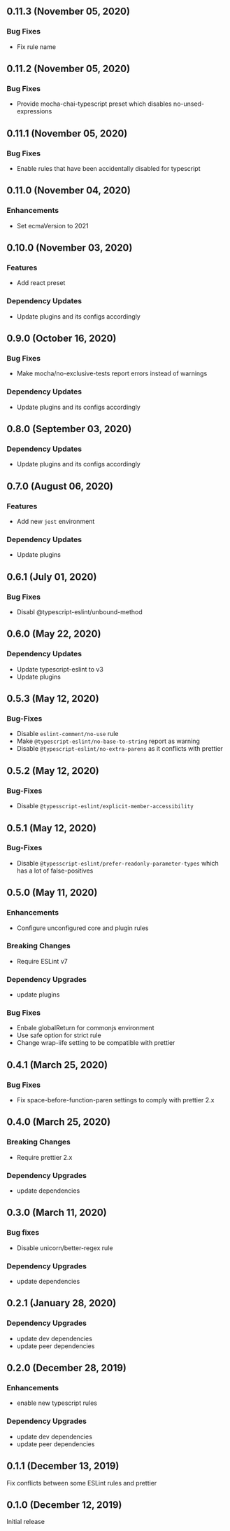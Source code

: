 ## 0.11.3 (November 05, 2020)

### Bug Fixes

* Fix rule name

## 0.11.2 (November 05, 2020)

### Bug Fixes

* Provide mocha-chai-typescript preset which disables no-unsed-expressions

## 0.11.1 (November 05, 2020)

### Bug Fixes

* Enable rules that have been accidentally disabled for typescript

## 0.11.0 (November 04, 2020)

### Enhancements

* Set ecmaVersion to 2021

## 0.10.0 (November 03, 2020)

### Features

* Add react preset

### Dependency Updates

* Update plugins and its configs accordingly

## 0.9.0 (October 16, 2020)

### Bug Fixes

* Make mocha/no-exclusive-tests report errors instead of warnings

### Dependency Updates

* Update plugins and its configs accordingly

## 0.8.0 (September 03, 2020)

### Dependency Updates

* Update plugins and its configs accordingly

## 0.7.0 (August 06, 2020)

### Features

* Add new `jest` environment

### Dependency Updates

* Update plugins

## 0.6.1 (July 01, 2020)

### Bug Fixes

* Disabl @typescript-eslint/unbound-method

## 0.6.0 (May 22, 2020)

### Dependency Updates

* Update typescript-eslint to v3
* Update plugins

## 0.5.3 (May 12, 2020)

### Bug-Fixes

* Disable `eslint-comment/no-use` rule
* Make `@typescript-eslint/no-base-to-string` report as warning
* Disable `@typescript-eslint/no-extra-parens` as it conflicts with prettier

## 0.5.2 (May 12, 2020)

### Bug-Fixes

* Disable `@typesscript-eslint/explicit-member-accessibility`

## 0.5.1 (May 12, 2020)

### Bug-Fixes

* Disable `@typesscript-eslint/prefer-readonly-parameter-types` which has a lot of false-positives

## 0.5.0 (May 11, 2020)

### Enhancements

* Configure unconfigured core and plugin rules

### Breaking Changes

* Require ESLint v7

### Dependency Upgrades

* update plugins

### Bug Fixes

* Enbale globalReturn for commonjs environment
* Use safe option for strict rule
* Change wrap-iife setting to be compatible with prettier

## 0.4.1 (March 25, 2020)

### Bug Fixes

* Fix space-before-function-paren settings to comply with prettier 2.x

## 0.4.0 (March 25, 2020)

### Breaking Changes

* Require prettier 2.x

### Dependency Upgrades

* update dependencies

## 0.3.0 (March 11, 2020)

### Bug fixes

* Disable unicorn/better-regex rule

### Dependency Upgrades

* update dependencies

## 0.2.1 (January 28, 2020)

### Dependency Upgrades

* update dev dependencies
* update peer dependencies

## 0.2.0 (December 28, 2019)

### Enhancements

* enable new typescript rules

### Dependency Upgrades

* update dev dependencies
* update peer dependencies

## 0.1.1 (December 13, 2019)

Fix conflicts between some ESLint rules and prettier

## 0.1.0 (December 12, 2019)

Initial release
